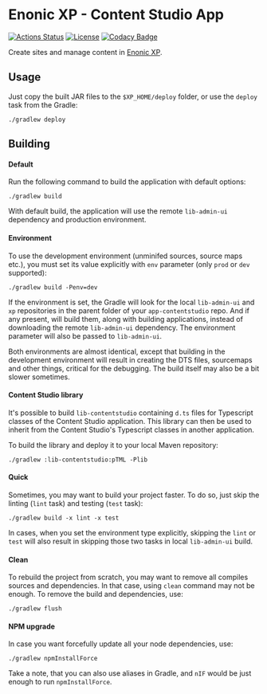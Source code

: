 Enonic XP - Content Studio App
===

[![Actions Status](https://github.com/enonic/app-contentstudio/workflows/Gradle%20Build/badge.svg)](https://github.com/enonic/app-contentstudio/actions)
[![License][license-image]][license-url]
[![Codacy Badge](https://app.codacy.com/project/badge/Grade/4fa8601d04634ceea2a38235734cd5c2)](https://www.codacy.com/manual/enonic/app-contentstudio?utm_source=github.com&amp;utm_medium=referral&amp;utm_content=enonic/app-contentstudio&amp;utm_campaign=Badge_Grade)

Create sites and manage content in [Enonic XP](https://github.com/enonic/xp).

## Usage

Just copy the built JAR files to the `$XP_HOME/deploy` folder, or use the `deploy` task from the Gradle:

```
./gradlew deploy
```

## Building

#### Default

Run the following command to build the application with default options:

```
./gradlew build
```

With default build, the application will use the remote `lib-admin-ui` dependency and production environment.

#### Environment

To use the development environment (unminifed sources, source maps etc.), you must set its value explicitly with `env` parameter (only `prod` or `dev` supported):

```
./gradlew build -Penv=dev
```

If the environment is set, the Gradle will look for the local `lib-admin-ui` and `xp` repositories in the parent folder of your `app-contentstudio` repo. And if any present, will build them, along with building applications, instead of downloading the remote `lib-admin-ui` dependency.
The environment parameter will also be passed to `lib-admin-ui`.

Both environments are almost identical, except that building in the development environment will result in creating the DTS files, sourcemaps and other things, critical for the debugging.
The build itself may also be a bit slower sometimes. 

#### Content Studio library

It's possible to build `lib-contentstudio` containing `d.ts` files for Typescript classes of the Content Studio application. This library can then be used
to inherit from the Content Studio's Typescript classes in another application.

To build the library and deploy it to your local Maven repository:

```
./gradlew :lib-contentstudio:pTML -Plib
```

#### Quick

Sometimes, you may want to build your project faster. To do so, just skip the linting (`lint` task) and testing (`test` task):

```
./gradlew build -x lint -x test
```

In cases, when you set the environment type explicitly, skipping the `lint` or `test` will also result in skipping those two tasks in local `lib-admin-ui` build.

#### Clean

To rebuild the project from scratch, you may want to remove all compiles sources and dependencies. In that case, using `clean` command may not be enough. To remove the build and dependencies, use:

```
./gradlew flush
```

#### NPM upgrade

In case you want forcefully update all your node dependencies, use:

```
./gradlew npmInstallForce
```

Take a note, that you can also use aliases in Gradle, and `nIF` would be just enough to run `npmInstallForce`.

<!-- Links -->
[travis-url]:    https://travis-ci.org/enonic/app-contentstudio
[travis-image]:  https://travis-ci.org/enonic/app-contentstudio.svg?branch=master "Build status"
[license-url]:   LICENSE.txt
[license-image]: https://img.shields.io/github/license/enonic/app-contentstudio.svg "GPL 3.0"
